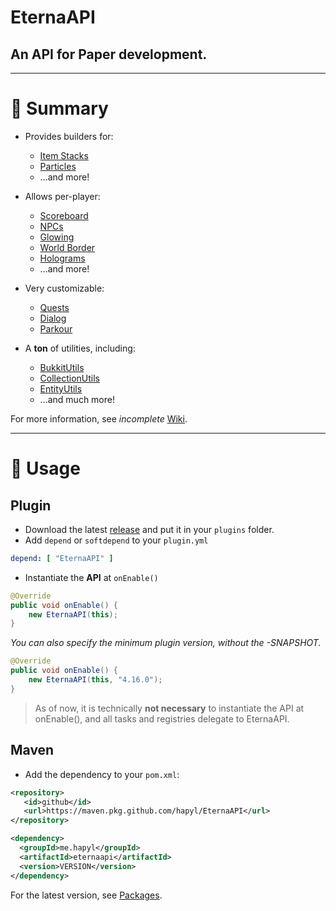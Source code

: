 # EternaAPI

## An API for Paper development.

---

# 🧾 Summary

* Provides builders for:
    * [Item Stacks](https://github.com/hapyl/EternaAPI/wiki/ItemBuilder)
    * [Particles](https://github.com/hapyl/EternaAPI/wiki)
    * ...and more!


* Allows per-player:
    * [Scoreboard](https://github.com/hapyl/EternaAPI/wiki)
    * [NPCs](https://github.com/hapyl/EternaAPI/wiki)
    * [Glowing](https://github.com/hapyl/EternaAPI/wiki)
    * [World Border](https://github.com/hapyl/EternaAPI/wiki)
    * [Holograms](https://github.com/hapyl/EternaAPI/wiki)
    * ...and more!

* Very customizable:
  * [Quests](https://github.com/hapyl/EternaAPI/wiki)
  * [Dialog](https://github.com/hapyl/EternaAPI/wiki)
  * [Parkour](https://github.com/hapyl/EternaAPI/wiki)

* A **ton** of utilities, including:
  * [BukkitUtils](https://github.com/hapyl/EternaAPI/wiki)
  * [CollectionUtils](https://github.com/hapyl/EternaAPI/wiki)
  * [EntityUtils](https://github.com/hapyl/EternaAPI/wiki)
  * ...and much more!

For more information, see *incomplete* [Wiki](https://github.com/hapyl/EternaAPI/wiki).

---

# 🔌 Usage

## Plugin

* Download the latest [release](https://github.com/hapyl/EternaAPI/releases) and put it in your `plugins` folder.
* Add `depend` or `softdepend` to your `plugin.yml`

```yml
depend: [ "EternaAPI" ]
```

* Instantiate the **API** at `onEnable()`

```java
@Override
public void onEnable() {
    new EternaAPI(this);
}
```

*You can also specify the minimum plugin version, without the -SNAPSHOT.*
```java
@Override
public void onEnable() {
    new EternaAPI(this, "4.16.0");
}
```

> As of now, it is technically <b>not necessary</b> to instantiate the API at onEnable(), and all tasks and registries delegate to EternaAPI.

## Maven

* Add the dependency to your `pom.xml`:

```xml
<repository>
   <id>github</id>
   <url>https://maven.pkg.github.com/hapyl/EternaAPI</url>
</repository>

<dependency>
  <groupId>me.hapyl</groupId>
  <artifactId>eternaapi</artifactId>
  <version>VERSION</version>
</dependency>
```

For the latest version, see [Packages](https://github.com/hapyl/EternaAPI/packages/2148832).
